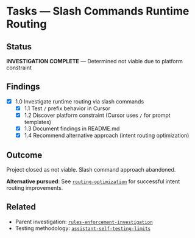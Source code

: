 # Tasks — Slash Commands Runtime Routing

## Status

**INVESTIGATION COMPLETE** — Determined not viable due to platform constraint

## Findings

- [x] 1.0 Investigate runtime routing via slash commands
  - [x] 1.1 Test `/` prefix behavior in Cursor
  - [x] 1.2 Discover platform constraint (Cursor uses `/` for prompt templates)
  - [x] 1.3 Document findings in README.md
  - [x] 1.4 Recommend alternative approach (intent routing optimization)

## Outcome

Project closed as not viable. Slash command approach abandoned.

**Alternative pursued**: See [`routing-optimization`](../routing-optimization/) for successful intent routing improvements.

## Related

- Parent investigation: [`rules-enforcement-investigation`](../rules-enforcement-investigation/)
- Testing methodology: [`assistant-self-testing-limits`](../assistant-self-testing-limits/)

